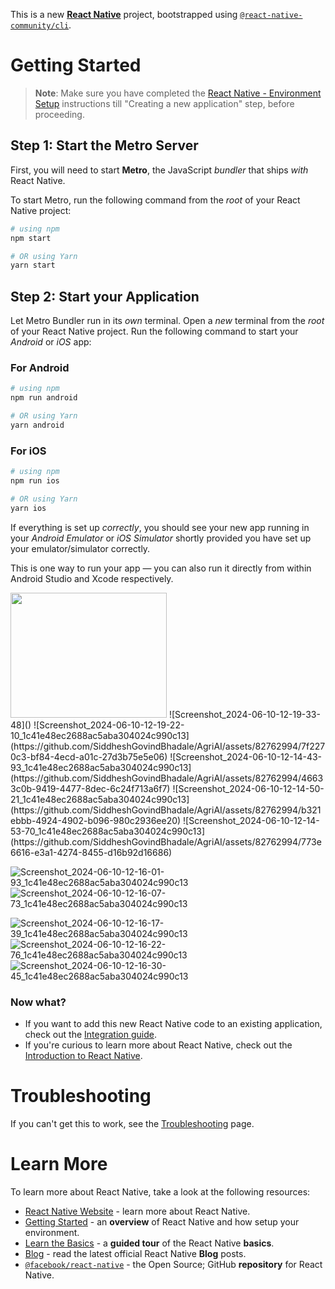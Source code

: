 This is a new [**React Native**](https://reactnative.dev) project, bootstrapped using [`@react-native-community/cli`](https://github.com/react-native-community/cli).

# Getting Started

>**Note**: Make sure you have completed the [React Native - Environment Setup](https://reactnative.dev/docs/environment-setup) instructions till "Creating a new application" step, before proceeding.

## Step 1: Start the Metro Server

First, you will need to start **Metro**, the JavaScript _bundler_ that ships _with_ React Native.

To start Metro, run the following command from the _root_ of your React Native project:

```bash
# using npm
npm start

# OR using Yarn
yarn start
```

## Step 2: Start your Application

Let Metro Bundler run in its _own_ terminal. Open a _new_ terminal from the _root_ of your React Native project. Run the following command to start your _Android_ or _iOS_ app:

### For Android

```bash
# using npm
npm run android

# OR using Yarn
yarn android
```

### For iOS

```bash
# using npm
npm run ios

# OR using Yarn
yarn ios
```

If everything is set up _correctly_, you should see your new app running in your _Android Emulator_ or _iOS Simulator_ shortly provided you have set up your emulator/simulator correctly.

This is one way to run your app — you can also run it directly from within Android Studio and Xcode respectively.


<img src="https://github.com/SiddheshGovindBhadale/AgriAI/assets/82762994/ddf9905a-5e61-42aa-b6a7-b173da4e977d" width=250 height=200>
<!-- <img src="Assets/icon.png" width=250 height=200> -->
![Screenshot_2024-06-10-12-19-33-48]()
![Screenshot_2024-06-10-12-19-22-10_1c41e48ec2688ac5aba304024c990c13](https://github.com/SiddheshGovindBhadale/AgriAI/assets/82762994/7f2270c3-bf84-4ecd-a01c-27d3b75e5e06)
![Screenshot_2024-06-10-12-14-43-93_1c41e48ec2688ac5aba304024c990c13](https://github.com/SiddheshGovindBhadale/AgriAI/assets/82762994/46633c0b-9419-4477-8dec-6c24f713a6f7)
![Screenshot_2024-06-10-12-14-50-21_1c41e48ec2688ac5aba304024c990c13](https://github.com/SiddheshGovindBhadale/AgriAI/assets/82762994/b321ebbb-4924-4902-b096-980c2936ee20)
![Screenshot_2024-06-10-12-14-53-70_1c41e48ec2688ac5aba304024c990c13](https://github.com/SiddheshGovindBhadale/AgriAI/assets/82762994/773e6616-e3a1-4274-8455-d16b92d16686)

![Screenshot_2024-06-10-12-16-01-93_1c41e48ec2688ac5aba304024c990c13](https://github.com/SiddheshGovindBhadale/AgriAI/assets/82762994/85768bdf-fe56-4bba-8157-741ad8973592)
![Screenshot_2024-06-10-12-16-07-73_1c41e48ec2688ac5aba304024c990c13](https://github.com/SiddheshGovindBhadale/AgriAI/assets/82762994/2717918d-c457-4da5-b468-09cee34335f3)

![Screenshot_2024-06-10-12-16-17-39_1c41e48ec2688ac5aba304024c990c13](https://github.com/SiddheshGovindBhadale/AgriAI/assets/82762994/257559cf-e10c-4456-a49f-0e31b7e2ea1c)
![Screenshot_2024-06-10-12-16-22-76_1c41e48ec2688ac5aba304024c990c13](https://github.com/SiddheshGovindBhadale/AgriAI/assets/82762994/600ed6a9-5fd9-456c-ad8f-8b3bc188764b)
![Screenshot_2024-06-10-12-16-30-45_1c41e48ec2688ac5aba304024c990c13](https://github.com/SiddheshGovindBhadale/AgriAI/assets/82762994/461936aa-921c-4902-a6c9-3ed8c5e2749b)


### Now what?

- If you want to add this new React Native code to an existing application, check out the [Integration guide](https://reactnative.dev/docs/integration-with-existing-apps).
- If you're curious to learn more about React Native, check out the [Introduction to React Native](https://reactnative.dev/docs/getting-started).

# Troubleshooting

If you can't get this to work, see the [Troubleshooting](https://reactnative.dev/docs/troubleshooting) page.

# Learn More

To learn more about React Native, take a look at the following resources:

- [React Native Website](https://reactnative.dev) - learn more about React Native.
- [Getting Started](https://reactnative.dev/docs/environment-setup) - an **overview** of React Native and how setup your environment.
- [Learn the Basics](https://reactnative.dev/docs/getting-started) - a **guided tour** of the React Native **basics**.
- [Blog](https://reactnative.dev/blog) - read the latest official React Native **Blog** posts.
- [`@facebook/react-native`](https://github.com/facebook/react-native) - the Open Source; GitHub **repository** for React Native.
